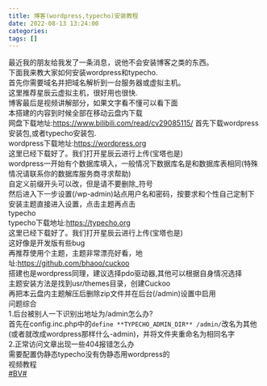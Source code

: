 ```yaml
---
title: 博客(wordpress,typecho)安装教程
date: 2022-08-13 13:24:00
categories: 
tags: []
---
```

最近我的朋友给我发了一条消息，说他不会安装博客之类的东西。  
下面我来教大家如何安装wordpress和typecho.  
首先你需要域名并把域名解析到一台服务器或虚拟主机。  
这里推荐星辰云虚拟主机，很好用也很快.  
博客最后是视频讲解部分，如果文字看不懂可以看下面  
本搭建的内容到时候全部在移动云盘内下载  
网盘下载地址:https://www.bilibili.com/read/cv29085115/
首先下载wordpress安装包,或者typecho安装包.  
wordpress下载地址:[](https://wordpress.org)<https://wordpress.org>  
这里已经下载好了。我们打开星辰云进行上传(宝塔也是)  
wordpress一开始有个数据库填入，一般情况下数据库名是和数据库表相同(特殊情况请联系你的数据库服务商寻求帮助)  
自定义前缀开头可以改，但是请不要删除\_符号  
然后进入下一步设置(/wp-admin)站点用户名和密码，按要求和个性自己定制下  
安装主题直接进入设置，点击主题再点击  
typecho  
typecho下载地址:[](https://typecho.org)<https://typecho.org>  
这里已经下载好了。我们打开星辰云进行上传(宝塔也是)  
这好像是开发版有些bug  
再推荐使用个主题，主题非常漂亮好看，地址:[](https://github.com/bhaoo/cuckoo)<https://github.com/bhaoo/cuckoo>  
搭建也是wordpress同理，建议选择pdo驱动器,其他可以根据自身情况选择  
主题安装方法是找到usr/themes目录，创建Cuckoo  
再把本云盘内主题解压后删除zip文件并在后台(/admin)设置中启用  
问题综合  
1.后台被别人一下识别出地址为/admin怎么办?  
首先在config.inc.php中的`define **TYPECHO_ADMIN_DIR** /admin/`改名为其他(或者就改成wordpress那样什么-admin)，并将文件夹重命名为相同名字  
2.正常访问文章出现一些404报错怎么办  
需要配置伪静态typecho没有伪静态用wordpress的  
视频教程  
[\#BV#](https://www.bilibili.com/video/BV1yN4y157HD)
